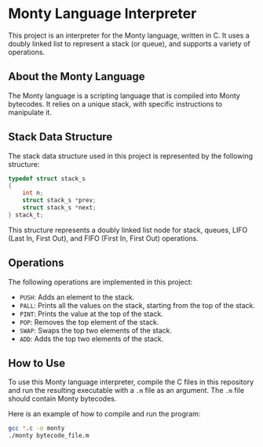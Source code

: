 # Monty Language Interpreter

This project is an interpreter for the Monty language, written in C. It uses a doubly linked list to represent a stack (or queue), and supports a variety of operations.

## About the Monty Language

The Monty language is a scripting language that is compiled into Monty bytecodes. It relies on a unique stack, with specific instructions to manipulate it.

## Stack Data Structure

The stack data structure used in this project is represented by the following structure:

```c
typedef struct stack_s
{
    int n;
    struct stack_s *prev;
    struct stack_s *next;
} stack_t;
```

This structure represents a doubly linked list node for stack, queues, LIFO (Last In, First Out), and FIFO (First In, First Out) operations.

## Operations

The following operations are implemented in this project:

- `PUSH`: Adds an element to the stack.
- `PALL`: Prints all the values on the stack, starting from the top of the stack.
- `PINT`: Prints the value at the top of the stack.
- `POP`: Removes the top element of the stack.
- `SWAP`: Swaps the top two elements of the stack.
- `ADD`: Adds the top two elements of the stack.

## How to Use

To use this Monty language interpreter, compile the C files in this repository and run the resulting executable with a `.m` file as an argument. The `.m` file should contain Monty bytecodes.

Here is an example of how to compile and run the program:

```bash
gcc *.c -o monty
./monty bytecode_file.m
```

